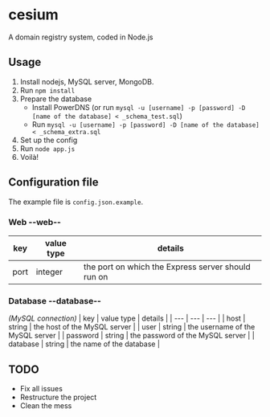 # cesium
A domain registry system, coded in Node.js

## Usage
1. Install nodejs, MySQL server, MongoDB.
2. Run `npm install`
3. Prepare the database
	* Install PowerDNS (or run `mysql -u [username] -p [password] -D [name of the database] < _schema_test.sql`)
	* Run `mysql -u [username] -p [password] -D [name of the database] < _schema_extra.sql`
4. Set up the config
5. Run `node app.js`
6. Voilà! 

## Configuration file
The example file is `config.json.example`.

### Web --web--
| key | value type | details |
| --- | --- | --- |
| port | integer | the port on which the Express server should run on |

### Database --database--
_(MySQL connection)_
| key | value type | details |
| --- | --- | --- |
| host | string | the host of the MySQL server |
| user | string | the username of the MySQL server |
| password | string | the password of the MySQL server |
| database | string | the name of the database |

## TODO
- Fix all issues
- Restructure the project
- Clean the mess

